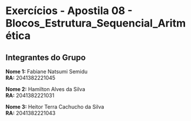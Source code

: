 # Exercícios - Apostila 08 - Blocos_Estrutura_Sequencial_Aritmética

## Integrantes do Grupo

 **Nome 1:** Fabiane Natsumi Semidu  
 **RA:** 2041382221045

  **Nome 2:** Hamilton Alves da Silva  
  **RA:** 2041382221031

  **Nome 3:** Heitor Terra Cachucho da Silva  
  **RA:** 2041382221043


